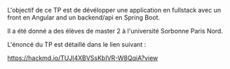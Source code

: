 L'objectif de ce TP est de dévélopper une application en fullstack avec un front en Angular and un backend/api en Spring Boot.

Il a été donné a des élèves de master 2 à l'université Sorbonne Paris Nord.

L'énoncé du TP est détaillé dans le lien suivant : 

https://hackmd.io/TUJl4XBVSsKbIVR-W8QqiA?view
